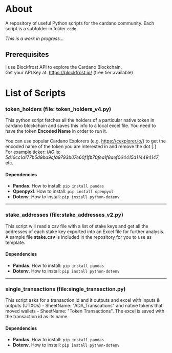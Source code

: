 # About
A repository of useful Python scripts for the cardano community. Each script is a subfolder in folder `code`.

*This is a work in progress...*


## Prerequisites
I use Blockfrost API to explore the Cardano Blockchain.  
Get your API Key at: https://blockfrost.io/ (free tier available)



# List of Scripts

### token_holders (file: token_holders_v4.py)
This python script fetches all the holders of a particular native token in cardano blockchain and saves this info to a local excel file. You need to have the token **Encoded Name** in order to run it.

You can use popular Cardano Explorers (e.g. https://cexplorer.io/) to get the encoded name of the token you are interested in and remove the dot [.] </br>For example ticker: *IAG* is: *5d16cc1a177b5d9ba9cfa9793b07e60f1fb70fea1f8aef064415d114494147*, etc.

#### Dependencies
* **Pandas**. How to install: `pip install pandas`
* **Openpyxl**. How to install: `pip install openpyxl`
* **Dotenv**. How to install: `pip install python-dotenv`

---

### stake_addresses (file:stake_addresses_v2.py)
This script will read a csv file with a list of stake keys and get all the addresses of each stake key exported into an Excel file for further analysis. A sample file **stake.csv** is included in the repository for you to use as template.
#### Dependencies
* **Pandas**. How to install: `pip install pandas`
* **Dotenv**. How to install: `pip install python-dotenv`

---

### single_transactions (file:single_transaction.py)
This script asks for a transaction id and it outputs and excel with inputs & outputs (UTXOs) - SheetName: "ADA_Transcations" and native tokens that moved wallets - SheetName: "Token Transactions". The excel is saved with the transaction id as its name.
#### Dependencies
* **Pandas**. How to install: `pip install pandas`
* **Dotenv**. How to install: `pip install python-dotenv`

